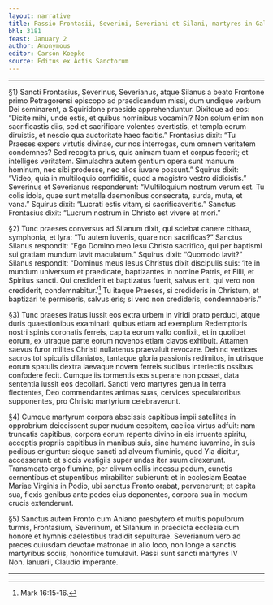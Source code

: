 ```yaml
---
layout: narrative
title: Passio Frontasii, Severini, Severiani et Silani, martyres in Gallia
bhl: 3181
feast: January 2
author: Anonymous
editor: Carson Koepke
source: Editus ex Actis Sanctorum
---
```


---

§1) Sancti Frontasius, Severinus, Severianus, atque Silanus a beato Frontone primo Petragorensi episcopo ad praedicandum missi, dum undique verbum Dei seminarent, a Squiridone praeside apprehenduntur. Dixitque ad eos: “Dicite mihi, unde estis, et quibus nominibus vocamini? Non solum enim non sacrificastis diis, sed et sacrificare volentes evertistis, et templa eorum diruistis, et nescio qua auctoritate haec facitis.” Frontasius dixit: “Tu Praeses expers virtutis divinae, cur nos interrogas, cum omnem veritatem condemnes? Sed recogita prius, quis animam tuam et corpus fecerit; et intelliges veritatem. Simulachra autem gentium opera sunt manuum hominum, nec sibi prodesse, nec alios iuvare possunt.” Squirus dixit: “Video, quia in multiloquio confiditis, quod a magistro vestro didicistis.” Severinus et Severianus responderunt: “Multiloquium nostrum verum est. Tu colis idola, quae sunt metalla daemonibus consecrata, surda, muta, et vana.” Squirus dixit: “Lucrati estis vitam, si sacrificaveritis.” Sanctus Frontasius dixit: “Lucrum nostrum in Christo est vivere et mori.”

§2) Tunc praeses conversus ad Silanum dixit, qui sciebat canere cithara, symphonia, et lyra: “Tu autem iuvenis, quare non sacrificas?” Sanctus Silanus respondit: “Ego Domino meo Iesu Christo sacrifico, qui per baptismi sui gratiam mundum lavit maculatum.” Squirus dixit: “Quomodo lavit?” Silanus respondit: “Dominus meus Iesus Christus dixit discipulis suis: ‘Ite in mundum universum et praedicate, baptizantes in nomine Patris, et Filii, et Spiritus sancti. Qui crediderit et baptizatus fuerit, salvus erit, qui vero non crediderit, condemnabitur.’[^1] Tu itaque Praeses, si credideris in Christum, et baptizari te permiseris, salvus eris; si vero non credideris, condemnaberis.”

§3) Tunc praeses iratus iussit eos extra urbem in viridi prato perduci, atque duris quaestionibus examinari: quibus etiam ad exemplum Redemptoris nostri spinis coronatis ferreis, capita eorum vallo confixit, et in quolibet eorum, ex utraque parte eorum novenos etiam clavos exhibuit. Attamen saevus furor milites Christi nullatenus praevaluit revocare. Dehinc vertices sacros tot spiculis dilaniatos, tantaque gloria passionis redimitos, in utrisque eorum spatulis dextra laevaque novem ferreis sudibus interiectis ossibus confodere fecit. Cumque iis tormentis eos superare non posset, data sententia iussit eos decollari. Sancti vero martyres genua in terra flectentes, Deo commendantes animas suas, cervices speculatoribus supponentes, pro Christo martyrium celebraverunt.

§4) Cumque martyrum corpora abscissis capitibus impii satellites in opprobrium deiecissent super nudum cespitem, caelica virtus adfuit: nam truncatis capitibus, corpora eorum repente divino in eis irruente spiritu, acceptis propriis capitibus in manibus suis, sine humano iuvamine, in suis pedibus eriguntur: sicque sancti ad alveum fluminis, quod Yla dicitur, accesserunt: et siccis vestigiis super undas iter suum direxerunt. Transmeato ergo flumine, per clivum collis incessu pedum, cunctis cernentibus et stupentibus mirabiliter subierunt: et in ecclesiam Beatae Mariae Virginis in Podio, ubi sanctus Fronto orabat, pervenerunt; et capita sua, flexis genibus ante pedes eius deponentes, corpora sua in modum crucis extenderunt.

§5) Sanctus autem Fronto cum Aniano presbytero et multis populorum turmis, Frontasium, Severinum, et Silanium in praedicta ecclesia cum honore et hymnis caelestibus tradidit sepulturae. Severianum vero ad preces cuiusdam devotae matronae in alio loco, non longe a sanctis martyribus sociis, honorifice tumulavit. Passi sunt sancti martyres IV Non. Ianuarii, Claudio imperante.

---

[^1]: Mark 16:15-16.
